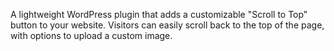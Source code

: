 A lightweight WordPress plugin that adds a customizable "Scroll to Top" button to your website. Visitors can easily scroll back to the top of the page, with options to upload a custom image.
